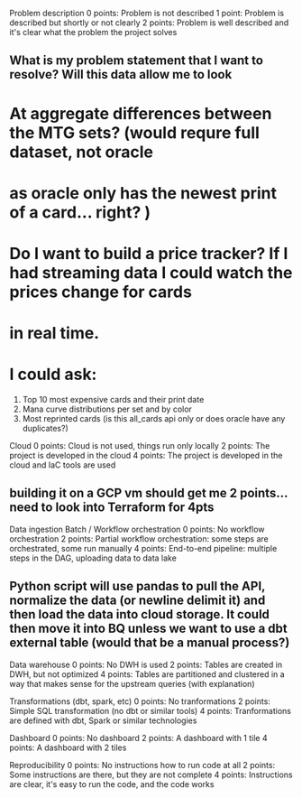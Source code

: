 Problem description
0 points: Problem is not described
1 point: Problem is described but shortly or not clearly
2 points: Problem is well described and it's clear what the problem the project solves
## What is my problem statement that I want to resolve? Will this data allow me to look
# At aggregate differences between the MTG sets? (would requre full dataset, not oracle
# as oracle only has the newest print of a card... right? )
# Do I want to build a price tracker? If I had streaming data I could watch the prices change for cards
# in real time. 
# I could ask: 
1) Top 10 most expensive cards and their print date
2) Mana curve distributions per set and by color
3) Most reprinted cards (is this all_cards api only or does oracle have any duplicates?)

Cloud
0 points: Cloud is not used, things run only locally
2 points: The project is developed in the cloud
4 points: The project is developed in the cloud and IaC tools are used
## building it on a GCP vm should get me 2 points... need to look into Terraform for 4pts

Data ingestion
Batch / Workflow orchestration
0 points: No workflow orchestration
2 points: Partial workflow orchestration: some steps are orchestrated, some run manually
4 points: End-to-end pipeline: multiple steps in the DAG, uploading data to data lake
## Python script will use pandas to pull the API, normalize the data (or newline delimit it) and then load the data into cloud storage. It could then move it into BQ unless we want to use a dbt external table (would that be a manual process?)

Data warehouse
0 points: No DWH is used
2 points: Tables are created in DWH, but not optimized
4 points: Tables are partitioned and clustered in a way that makes sense for the upstream queries (with explanation)

Transformations (dbt, spark, etc)
0 points: No tranformations
2 points: Simple SQL transformation (no dbt or similar tools)
4 points: Tranformations are defined with dbt, Spark or similar technologies

Dashboard
0 points: No dashboard
2 points: A dashboard with 1 tile
4 points: A dashboard with 2 tiles

Reproducibility
0 points: No instructions how to run code at all
2 points: Some instructions are there, but they are not complete
4 points: Instructions are clear, it's easy to run the code, and the code works